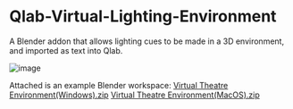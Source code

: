 # Qlab-Virtual-Lighting-Environment
A Blender addon that allows lighting cues to be made in a 3D environment, and imported as text into Qlab.

![image](https://github.com/user-attachments/assets/f80ccac7-e8e4-457e-be21-c612ff3dd1ba)

Attached is an example Blender workspace: [Virtual Theatre Environment(Windows).zip](https://github.com/user-attachments/files/17723144/Virtual.Theatre.Environment.Windows.zip)
[Virtual Theatre Environment(MacOS).zip](https://github.com/user-attachments/files/17723145/Virtual.Theatre.Environment.MacOS.zip)
